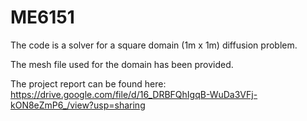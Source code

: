 # ME6151

The code is a solver for a square domain (1m x 1m) diffusion problem.

The mesh file used for the domain has been provided.

The project report can be found here: https://drive.google.com/file/d/16_DRBFQhIgqB-WuDa3VFj-kON8eZmP6_/view?usp=sharing
